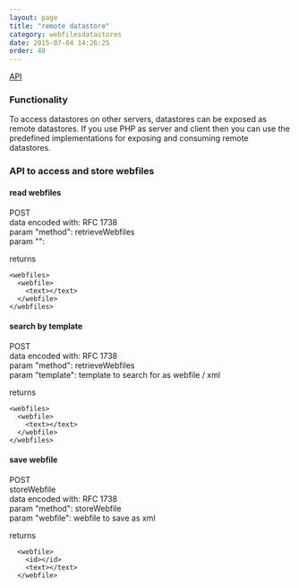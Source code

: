 ```yaml
---
layout: page
title: "remote datastore"
category: webfilesdatastores
date: 2015-07-04 14:26:25
order: 40
---
```


[API](http://sebastianmonzel.github.io/webfiles-framework-php-api/class-webfilesframework.core.datastore.types.remote.MRemoteDatastore.html)

### Functionality

To access datastores on other servers, datastores can be exposed as remote datastores. If you use PHP as server and client then you can use the predefined implementations for exposing and consuming remote datastores.

### API to access and store webfiles

#### read webfiles
POST<br />
data encoded with: RFC 1738<br />
param "method": retrieveWebfiles<br />
param "": <br />


returns
````
<webfiles>
  <webfile>
    <text></text>
  </webfile>
</webfiles>
````

#### search by template
POST<br />
data encoded with: RFC 1738<br />
param "method": retrieveWebfiles<br />
param "template": template to search for as webfile / xml<br />


returns
````
<webfiles>
  <webfile>
    <text></text>
  </webfile>
</webfiles>
````

#### save webfile
POST<br />
storeWebfile<br />
data encoded with: RFC 1738<br />
param "method": storeWebfile<br />
param "webfile": webfile to save as xml<br />


returns
````
  <webfile>
    <id></id>
    <text></text>
  </webfile>
````
